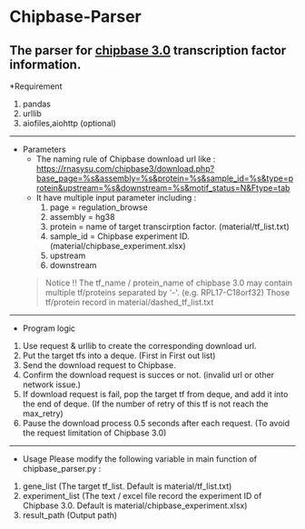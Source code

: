 # Chipbase-Parser
The parser for [chipbase 3.0](https://rnasysu.com/chipbase3/) transcription factor information.
---
*Requirement
1. pandas
2. urllib
3. aiofiles,aiohttp (optional)
---
* Parameters
    * The naming rule of Chipbase download url like :
        https://rnasysu.com/chipbase3/download.php?base_page=%s&assembly=%s&protein=%s&sample_id=%s&type=protein&upstream=%s&downstream=%s&motif_status=N&Ftype=tab
    * It have multiple input parameter including :
        1. page = regulation_browse
        2. assembly = hg38
        3. protein = name of target transcirption factor. (material/tf_list.txt)
        4. sample_id = Chipbase experiment ID. (material/chipbase_experiment.xlsx)
        5. upstream
        6. downstream
    >Notice !! The tf_name / protein_name of chipbase 3.0 may contain multiple tf/proteins separated by '-'. (e.g. RPL17-C18orf32) Those tf/protein record in material/dashed_tf_list.txt
---
* Program logic
1. Use request & urllib to create the corresponding download url.
2. Put the target tfs into a deque. (First in First out list)
3. Send the download request to Chipbase.
4. Confirm the download request is succes or not. (invalid url or other network issue.)
5. If download request is fail, pop the target tf from deque, and add it into the end of deque. (If the number of retry of this tf is not reach the max_retry)
6. Pause the download process 0.5 seconds after each request. (To avoid the request limitation of Chipbase 3.0)
---
* Usage
Please modify the following variable in main function of chipbase_parser.py :
1. gene_list (The target tf_list. Default is material/tf_list.txt)
2. experiment_list (The text / excel file record the experiment ID of Chipbase 3.0. Default is material/chipbase_experiment.xlsx)
3. result_path (Output path)